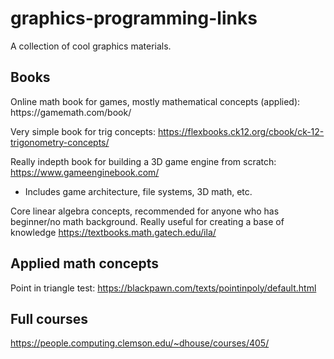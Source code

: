 # graphics-programming-links
A collection of cool graphics materials.

<h2> Books </h2>
Online math book for games, mostly mathematical concepts (applied): https://gamemath.com/book/

Very simple book for trig concepts: https://flexbooks.ck12.org/cbook/ck-12-trigonometry-concepts/

Really indepth book for building a 3D game engine from scratch: https://www.gameenginebook.com/
 - Includes game architecture, file systems, 3D math, etc.

Core linear algebra concepts, recommended for anyone who has beginner/no math background. Really useful for creating a base of knowledge
https://textbooks.math.gatech.edu/ila/


<h2>Applied math concepts</h2>

Point in triangle test:
https://blackpawn.com/texts/pointinpoly/default.html

<h2>Full courses</h2>

https://people.computing.clemson.edu/~dhouse/courses/405/




